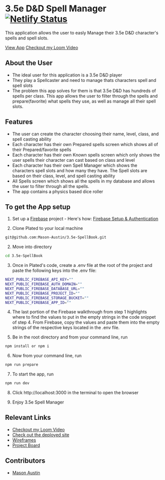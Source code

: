 # 3.5e D&D Spell Manager  [![Netlify Status](https://api.netlify.com/api/v1/badges/856ba4bc-a47a-4a64-a753-65e680d5dc82/deploy-status)](https://app.netlify.com/sites/dnd-3-5e-spellbook/deploys)

This application allows the user to easly Manage their 3.5e D&D character's spells and spell slots.

[View App](dnd-3-5e-spellbook.netlify.app)
[Checkout my Loom Video](https://www.loom.com/share/f1ef94f7b4344fdc874305c47dd5fb69?sid=1973c351-84d3-4a33-87f1-08827628e71f)


## About the User <!-- This is a scaled down user persona -->
- The ideal user for this application is a 3.5e D&D player
- They play a Spellcaster and need to manage thats characters spell and spell slots
- The problem this app solves for them is that 3.5e D&D has hundreds of spells per class. This app allows the user to filter through the spells and prepare(favorite) what spells they use, as well as manage all their spell slots.

## Features <!-- List your app features using bullets! Do NOT use a paragraph. No one will read that! -->
- The user can create the character choosing their name, level, class, and spell casting ability
- Each character has their own Prepared spells screen which shows all of their Prepared/favorite spells
- Each character has their own Known spells screen which only shows the user spells their character can cast based on class and level
- Each character has their own Spell Manager which shows the characters spell slots and how many they have. The Spell slots are based on their class, level, and spell casting ability
- All Spells screen which shows all the spells in my database and allows the user to filter through all the spells.
- The app contains a physics based dice roller

## To get the App setup

1. Set up a [Firebase](https://firebase.google.com/) project - Here's how: [Firebase Setup & Authentication](https://www.loom.com/share/163ffe1539bb482196efa713ed6231e9)

2. Clone Plated to your local machine
``` bash
git@github.com:Mason-Austin/3.5e-SpellBook.git
```

2. Move into directory
``` bash
cd 3.5e-SpellBook
```

3. Once in Plated's code, create a .env file at the root of the project and paste the following keys into the .env file:
``` bash
NEXT_PUBLIC_FIREBASE_API_KEY=""
NEXT_PUBLIC_FIREBASE_AUTH_DOMAIN=""
NEXT_PUBLIC_FIREBASE_DATABASE_URL=""
NEXT_PUBLIC_FIREBASE_PROJECT_ID=""
NEXT_PUBLIC_FIREBASE_STORAGE_BUCKET=""
NEXT_PUBLIC_FIREBASE_APP_ID=""
```

4. The last portion of the Firebase walkthrough from step 1 highlights where to find the values to put in the empty strings in the code snippet of step 4. From Firebase, copy the values and paste them into the empty strings of the respective keys located in the .env file.

5. Be in the root directory and from your command line, run
``` bash
npm install or npm i
```
6. Now from your command line, run
``` bash
npm run prepare
```
7. To start the app, run
``` bash
npm run dev
```
8. Click http://localhost:3000 in the terminal to open the browser

9. Enjoy 3.5e Spell Manager

## Relevant Links <!-- Link to all the things that are required outside of the ones that have their own section -->
- [Checkout my Loom Video](https://www.loom.com/share/f1ef94f7b4344fdc874305c47dd5fb69?sid=1973c351-84d3-4a33-87f1-08827628e71f)
- [Check out the deployed site](dnd-3-5e-spellbook.netlify.app)
- [Wireframes](https://www.figma.com/file/svGZ43BBtw5uhmCspc6kDY/3.5e-Spell-book?type=design&node-id=0%3A1&mode=design&t=kcYstrhlOxDXDu8d-1)
- [Project Board](https://github.com/users/Mason-Austin/projects/2/views/1)

<!-- ## Project Screenshots These can be inside of your project. Look at the repos from class and see how the images are included in the readme <img width="1148" alt="Your Alt" src="your-link.png"> -->

## Contributors
- [Mason Austin](https://github.com/Mason-Austin)
